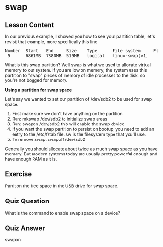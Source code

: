 # swap

## Lesson Content

In our previous example, I showed you how to see your partition table, let's revisit that example, more specifically this line:

<pre>
Number  Start   End     Size    Type      File system     Flags
 5      6861MB  7380MB  519MB   logical   linux-swap(v1)
</pre>

What is this swap partition? Well swap is what we used to allocate virtual memory to our system. If you are low on memory, the system uses this partition to "swap" pieces of memory of idle processes to the disk, so you're not bogged for memory.

<b>Using a partition for swap space</b>

Let's say we wanted to set our partition of /dev/sdb2 to be used for swap space. 

<ol>
<li>First make sure we don't have anything on the partition</li>
<li>Run: mkswap /dev/sdb2 to initialize swap areas</li>
<li>Run: swapon /dev/sdb2 this will enable the swap device</li>
<li>If you want the swap partition to persist on bootup, you need to add an entry to the /etc/fstab file. sw is the filesystem type that you'll use.</li>
<li>To remove swap: swapoff /dev/sdb2</li>
</ol>

Generally you should allocate about twice as much swap space as you have memory. But modern systems today are usually pretty powerful enough and have enough RAM as it is.

## Exercise

Partition the free space in the USB drive for swap space.

## Quiz Question

What is the command to enable swap space on a device? 

## Quiz Answer

swapon


